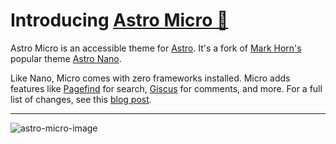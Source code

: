 # Introducing [Astro Micro 🔬](https://astro-micro.vercel.app/)

Astro Micro is an accessible theme for [Astro](https://astro.build/). It's a fork of [Mark Horn's](https://github.com/markhorn-dev) popular theme [Astro Nano](https://github.com/markhorn-dev/astro-nano).

Like Nano, Micro comes with zero frameworks installed. Micro adds features like [Pagefind](https://pagefind.app) for search, [Giscus](https://giscus.app) for comments, and more. For a full list of changes, see this [blog post](https://astro-micro.vercel.app/blog/00-micro-changelog).

---

![astro-micro-image](https://github.com/trevortylerlee/astro-micro/assets/49603972/ec5bc96a-3e96-4af1-a182-7711b54c5ef6)
